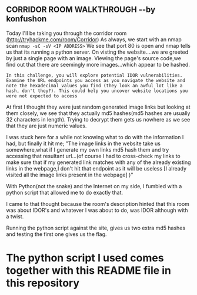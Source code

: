 ## CORRIDOR ROOM WALKTHROUGH --by konfushon

Today I'll be taking you through the corridor room (http://tryhackme.com/room/Corridor)
As always, we start with an nmap scan
 `nmap -sC -sV <IP ADDRESS>` 
We see that port 80 is open and nmap tells us that its running a python server.
On visting the website....we are greeted by just a single page with an image.
Viewing the page's  source code,we find out that there are seemingly more images...which appear to be hashed.

``In this challenge, you will explore potential IDOR vulnerabilities. Examine the URL endpoints you access as you navigate the website and note the hexadecimal values you find (they look an awful lot like a hash, don't they?). This could help you uncover website locations you were not expected to access`` 

At first I thought they were just random generated image links but looking at them closely, we see that they actually md5 hashes(md5 hashes are usually 32 characters in length). Trying to decrypt them gets us nowhere as we see that they are just numeric values.

I was stuck here for a while not knowing what to do with the information I had, but finally it hit me;
"The image links in the website take us somewhere,what if I generate my own links md5 hash them and try accessing that resultant url...(of course I had to cross-check my links to make sure that if my generated link matches with any of the already existing links in the webpage,I don't hit that endpoint as it will be useless [I already visited all the image links present in the webpage] )" 

With Python(not the snake) and the Internet on my side, I fumbled with a python script that allowed me to do exactly that.

I came to that thought because the room's description hinted that this room was about IDOR's and whatever I was about to do, was IDOR although with a twist.

Running the python script against the site, gives us two extra md5 hashes and testing the first one gives us the flag.

# The python script I used comes together with this README file in this repository
